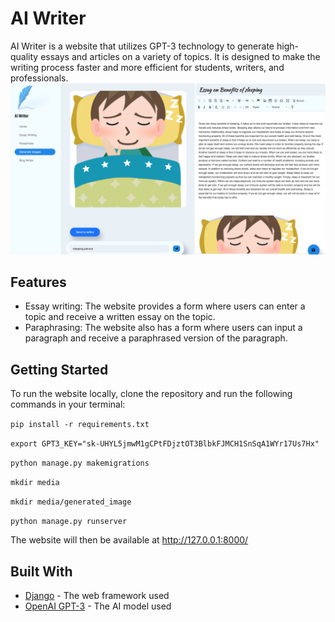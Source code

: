 # AI Writer

AI Writer is a website that utilizes GPT-3 technology to generate high-quality essays and articles on a variety of topics. It is designed to make the writing process faster and more efficient for students, writers, and professionals.
![image](./static/image1.png)

## Features

- Essay writing: The website provides a form where users can enter a topic and receive a written essay on the topic.
- Paraphrasing: The website also has a form where users can input a paragraph and receive a paraphrased version of the paragraph.


## Getting Started

To run the website locally, clone the repository and run the following commands in your terminal:

`pip install -r requirements.txt`

`export GPT3_KEY="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"`

`python manage.py makemigrations`

`mkdir media`

`mkdir media/generated_image`

`python manage.py runserver`

The website will then be available at http://127.0.0.1:8000/

## Built With

- [Django](https://www.djangoproject.com/) - The web framework used
- [OpenAI GPT-3](https://openai.com/gpt-3/) - The AI model used
